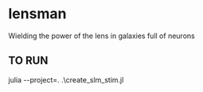 # lensman
Wielding the power of the lens in galaxies full of neurons

## TO RUN
julia --project=. .\create_slm_stim.jl
